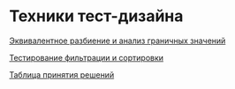 # Техники тест-дизайна

[Эквивалентное разбиение и анализ граничных значений](https://docs.google.com/spreadsheets/d/1TBuDxGQvGOyNp20TdnGICwVucNHZUjSYHMa9EqNnVl4/edit?gid=0#gid=0) 

[Тестирование фильтрации и сортировки](https://docs.google.com/spreadsheets/d/1MKSxdan_MN2UdHNPqPevSHSyjWPoqZzIq-aSJl__egk/edit?gid=1618612150#gid=1618612150)

[Таблица принятия решений](https://docs.google.com/spreadsheets/d/1Ei9UtdbDskl4Vft1ING56597AhoZv6qEQqjwz4gYWk0/edit?gid=0#gid=0)
